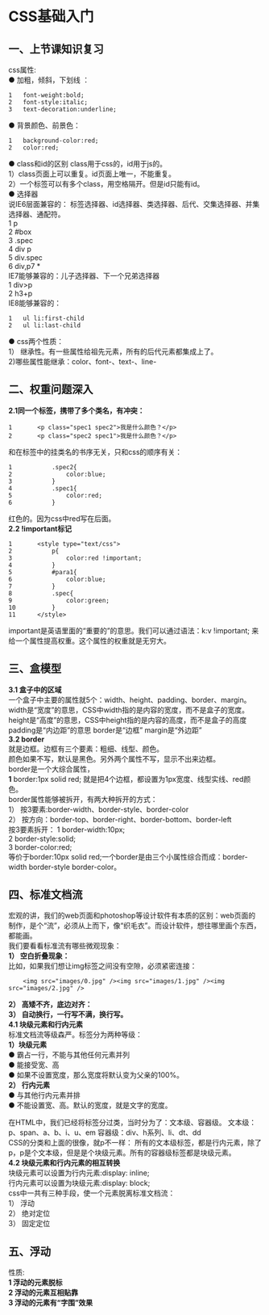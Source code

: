 # CSS基础入门       
## 一、上节课知识复习   
css属性:    
● 加粗，倾斜，下划线 ：
```
1	font-weight:bold;   
2	font-style:italic;      
3	text-decoration:underline;      
```
● 背景颜色、前景色：   
```
1	background-color:red;   
2	color:red;          
```
● class和id的区别
class用于css的，id用于js的。    
1）class页面上可以重复。id页面上唯一，不能重复。        
2）一个标签可以有多个class，用空格隔开。但是id只能有id。       
● 选择器    
说IE6层面兼容的：    标签选择器、id选择器、类选择器、后代、交集选择器、并集选择器、通配符。  
1	p   
2	#box    
3	.spec   
4	div p   
5	div.spec    
6	div,p7	*   
IE7能够兼容的：儿子选择器、下一个兄弟选择器    
1	div>p   
2	h3+p    
IE8能够兼容的： 
```
1	ul li:first-child   
2	ul li:last-child    
```
● css两个性质：     
1） 继承性。有一些属性给祖先元素，所有的后代元素都集成上了。    
2)哪些属性能继承：color、font-、text-、line-
## 二、权重问题深入
**2.1同一个标签，携带了多个类名，有冲突：**
```
1		<p class="spec1 spec2">我是什么颜色？</p>
2		<p class="spec2 spec1">我是什么颜色？</p>
```
和在标签中的挂类名的书序无关，只和css的顺序有关：
```
1			.spec2{
2				color:blue;
3			}
4			.spec1{
5				color:red;
6			}
```
红色的。因为css中red写在后面。  
**2.2 !important标记**
```
1		<style type="text/css">
2			p{
3				color:red !important;
4			}
5			#para1{
6				color:blue;
7			}
8			.spec{
9				color:green;
10			}
11		</style>
```
important是英语里面的“重要的”的意思。我们可以通过语法：k:v !important;
来给一个属性提高权重。这个属性的权重就是无穷大。    
## 三、盒模型
**3.1 盒子中的区域**    
一个盒子中主要的属性就5个：width、height、padding、border、margin。
width是“宽度”的意思，CSS中width指的是内容的宽度，而不是盒子的宽度。
height是“高度”的意思，CSS中height指的是内容的高度，而不是盒子的高度
padding是“内边距”的意思
border是“边框”
margin是“外边距”    
**3.2 border**  
就是边框。边框有三个要素：粗细、线型、颜色。    
颜色如果不写，默认是黑色。另外两个属性不写，显示不出来边框。   
border是一个大综合属性，    
**1**	border:1px solid red;
就是把4个边框，都设置为1px宽度、线型实线、red颜色。   
border属性能够被拆开，有两大种拆开的方式：    
1） 按3要素:border-width、border-style、border-color   
2） 按方向：border-top、border-right、border-bottom、border-left   
按3要素拆开：
1	border-width:10px;   
2	border-style:solid;         
3	border-color:red;   
等价于border:10px solid red;一个border是由三个小属性综合而成：border-width  border-style   border-color。  
## 四、标准文档流
宏观的讲，我们的web页面和photoshop等设计软件有本质的区别：web页面的制作，是个“流”，必须从上而下，像“织毛衣”。而设计软件，想往哪里画个东西，都能画。    
我们要看看标准流有哪些微观现象：    
**1） 空白折叠现象：**  
比如，如果我们想让img标签之间没有空隙，必须紧密连接：
```
	<img src="images/0.jpg" /><img src="images/1.jpg" /><img src="images/2.jpg" />
```         

**2） 高矮不齐，底边对齐：**    
**3） 自动换行，一行写不满，换行写。**    
**4.1 块级元素和行内元素**  
标准文档流等级森严。标签分为两种等级：    
**1）块级元素**   
● 霸占一行，不能与其他任何元素并列  
● 能接受宽、高  
● 如果不设置宽度，那么宽度将默认变为父亲的100%。  
**2） 行内元素**    
● 与其他行内元素并排    
● 不能设置宽、高。默认的宽度，就是文字的宽度。    
    
在HTML中，我们已经将标签分过类，当时分为了：文本级、容器级。
文本级：p、span、a、b、i、u、em 
容器级：div、h系列、li、dt、dd      
CSS的分类和上面的很像，就p不一样：
所有的文本级标签，都是行内元素，除了p，p是个文本级，但是是个块级元素。所有的容器级标签都是块级元素。    
**4.2 块级元素和行内元素的相互转换**   
块级元素可以设置为行内元素:display: inline;     
行内元素可以设置为块级元素:display: block;      
css中一共有三种手段，使一个元素脱离标准文档流：    
1） 浮动    
2） 绝对定位    
3） 固定定位    
## 五、浮动
性质:   
**1 浮动的元素脱标**  
**2 浮动的元素互相贴靠**    
**3 浮动的元素有“字围”效果**

